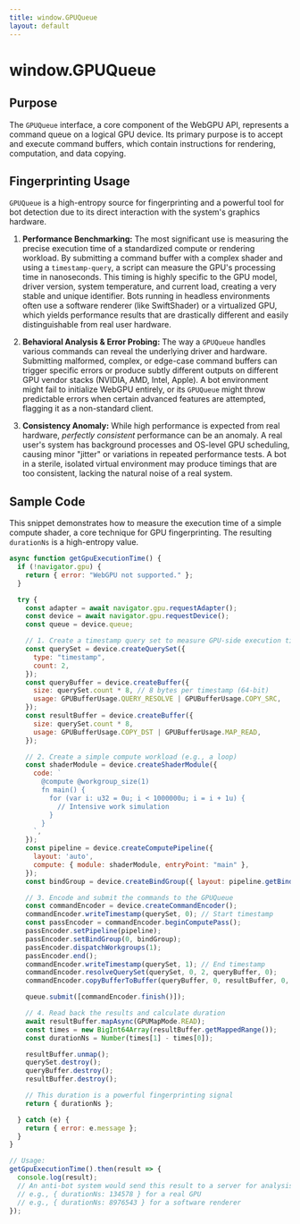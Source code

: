 ```yaml
---
title: window.GPUQueue
layout: default
---
```

# window.GPUQueue
## Purpose
The `GPUQueue` interface, a core component of the WebGPU API, represents a command queue on a logical GPU device. Its primary purpose is to accept and execute command buffers, which contain instructions for rendering, computation, and data copying.

## Fingerprinting Usage
`GPUQueue` is a high-entropy source for fingerprinting and a powerful tool for bot detection due to its direct interaction with the system's graphics hardware.

1.  **Performance Benchmarking:** The most significant use is measuring the precise execution time of a standardized compute or rendering workload. By submitting a command buffer with a complex shader and using a `timestamp-query`, a script can measure the GPU's processing time in nanoseconds. This timing is highly specific to the GPU model, driver version, system temperature, and current load, creating a very stable and unique identifier. Bots running in headless environments often use a software renderer (like SwiftShader) or a virtualized GPU, which yields performance results that are drastically different and easily distinguishable from real user hardware.

2.  **Behavioral Analysis & Error Probing:** The way a `GPUQueue` handles various commands can reveal the underlying driver and hardware. Submitting malformed, complex, or edge-case command buffers can trigger specific errors or produce subtly different outputs on different GPU vendor stacks (NVIDIA, AMD, Intel, Apple). A bot environment might fail to initialize WebGPU entirely, or its `GPUQueue` might throw predictable errors when certain advanced features are attempted, flagging it as a non-standard client.

3.  **Consistency Anomaly:** While high performance is expected from real hardware, *perfectly consistent* performance can be an anomaly. A real user's system has background processes and OS-level GPU scheduling, causing minor "jitter" or variations in repeated performance tests. A bot in a sterile, isolated virtual environment may produce timings that are too consistent, lacking the natural noise of a real system.

## Sample Code
This snippet demonstrates how to measure the execution time of a simple compute shader, a core technique for GPU fingerprinting. The resulting `durationNs` is a high-entropy value.

```javascript
async function getGpuExecutionTime() {
  if (!navigator.gpu) {
    return { error: "WebGPU not supported." };
  }

  try {
    const adapter = await navigator.gpu.requestAdapter();
    const device = await navigator.gpu.requestDevice();
    const queue = device.queue;

    // 1. Create a timestamp query set to measure GPU-side execution time
    const querySet = device.createQuerySet({
      type: "timestamp",
      count: 2,
    });
    const queryBuffer = device.createBuffer({
      size: querySet.count * 8, // 8 bytes per timestamp (64-bit)
      usage: GPUBufferUsage.QUERY_RESOLVE | GPUBufferUsage.COPY_SRC,
    });
    const resultBuffer = device.createBuffer({
      size: querySet.count * 8,
      usage: GPUBufferUsage.COPY_DST | GPUBufferUsage.MAP_READ,
    });

    // 2. Create a simple compute workload (e.g., a loop)
    const shaderModule = device.createShaderModule({
      code: `
        @compute @workgroup_size(1)
        fn main() {
          for (var i: u32 = 0u; i < 1000000u; i = i + 1u) {
            // Intensive work simulation
          }
        }
      `,
    });
    const pipeline = device.createComputePipeline({
      layout: 'auto',
      compute: { module: shaderModule, entryPoint: "main" },
    });
    const bindGroup = device.createBindGroup({ layout: pipeline.getBindGroupLayout(0) });

    // 3. Encode and submit the commands to the GPUQueue
    const commandEncoder = device.createCommandEncoder();
    commandEncoder.writeTimestamp(querySet, 0); // Start timestamp
    const passEncoder = commandEncoder.beginComputePass();
    passEncoder.setPipeline(pipeline);
    passEncoder.setBindGroup(0, bindGroup);
    passEncoder.dispatchWorkgroups(1);
    passEncoder.end();
    commandEncoder.writeTimestamp(querySet, 1); // End timestamp
    commandEncoder.resolveQuerySet(querySet, 0, 2, queryBuffer, 0);
    commandEncoder.copyBufferToBuffer(queryBuffer, 0, resultBuffer, 0, resultBuffer.size);

    queue.submit([commandEncoder.finish()]);

    // 4. Read back the results and calculate duration
    await resultBuffer.mapAsync(GPUMapMode.READ);
    const times = new BigInt64Array(resultBuffer.getMappedRange());
    const durationNs = Number(times[1] - times[0]);

    resultBuffer.unmap();
    querySet.destroy();
    queryBuffer.destroy();
    resultBuffer.destroy();

    // This duration is a powerful fingerprinting signal
    return { durationNs };

  } catch (e) {
    return { error: e.message };
  }
}

// Usage:
getGpuExecutionTime().then(result => {
  console.log(result);
  // An anti-bot system would send this result to a server for analysis.
  // e.g., { durationNs: 134578 } for a real GPU
  // e.g., { durationNs: 8976543 } for a software renderer
});
```